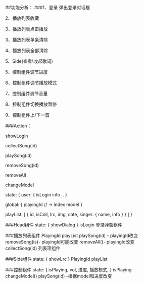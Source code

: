 ##功能分析：
  ###1、登录
    弹出登录对话框

  2、播放列表收藏

  3、播放列表点击播放

  3、播放列表单条清除

  4、播放列表全部清除

  5、Side(查看\收起歌词)
    
  5、控制组件调节进度

  6、控制组件调节播放模式

  7、控制组件调节音量

  8、控制组件切换播放暂停

  9、控制组件上/下一首


###Action：

  showLogin

  collectSong(id)

  playSong(id)

  removeSong(id)

  removeAll

  changeModel


state: {
  user: {
    isLogin
    info ..
  }

  global: {
    playingId // -> index
    model
  }
  
  playList: [
    {
      id,
      isColl,
      lrc,
      img,
      cate,
      singer: {
        name, info
      }
    }
  ]
}




  ###Head组件
    state: {
      showDialog
    }
    isLogin
    登录弹窗组件

  ###播放列表组件
    PlayingId
    playList
    playSong(id) - playingId改变
    removeSong(is)- playingId可能改变
    removeAll()- playingId改变
    collectSong(id)
    列表项组件

  ###Side组件
    state: {
      showLrc
    }
    PlayingId
    playList

  ###控制组件
    state: {
      isPlaying,
      vol,
      进度,
      播放模式,
    }
    isPlaying
    changeModel()
    playSong(id) -根据model和进度改变